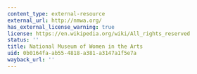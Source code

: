 ```yaml
---
content_type: external-resource
external_url: http://nmwa.org/
has_external_license_warning: true
license: https://en.wikipedia.org/wiki/All_rights_reserved
status: ''
title: National Museum of Women in the Arts
uid: 0b0164fa-ab55-4818-a381-a3147a1f5e7a
wayback_url: ''
---
```

